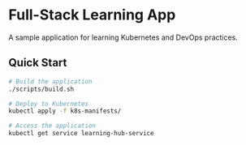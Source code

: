 # Full-Stack Learning App

A sample application for learning Kubernetes and DevOps practices.

## Quick Start
```bash
# Build the application
./scripts/build.sh

# Deploy to Kubernetes
kubectl apply -f k8s-manifests/

# Access the application
kubectl get service learning-hub-service

